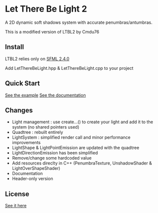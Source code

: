 # Let There Be Light 2

A 2D dynamic soft shadows system with accurate penumbras/antumbras.

This is a modified version of LTBL2 by Cmdu76

Install
-------

LTBL2 relies only on [SFML 2.4.0](http://www.sfml-dev.org/download/sfml/2.4.0/index.php)

Add LetThereBeLight.hpp & LetThereBeLight.cpp to your project

Quick Start
-----------

[See the example](examples/main.cpp)
[See the documentation](https://cmdu76.github.io/LTBL2)

Changes
-------

- Light management : use create...() to create your light and add it to the system (no shared pointers used)
- Quadtree : rebuilt entirely
- LightSystem : simplified render call and minor performance improvements
- LightShape & LightPointEmission are updated with the quadtree
- LightDirectionEmission has been simplified
- Remove/change some hardcoded value
- Add resources direclty in C++ (PenumbraTexture, UnshadowShader & LightOverShapeShader)
- Documentation
- Header-only version

License
-------

[See it here](LICENSE.md)